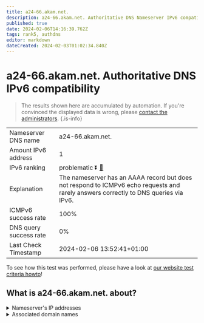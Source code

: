 ```yaml
---
title: a24-66.akam.net.
description: a24-66.akam.net. Authoritative DNS Nameserver IPv6 compatibility
published: true
date: 2024-02-06T14:16:39.762Z
tags: rank5, authdns
editor: markdown
dateCreated: 2024-02-03T01:02:34.840Z
---
```


# a24-66.akam.net. Authoritative DNS IPv6 compatibility

> The results shown here are accumulated by automation. If you're convinced the displayed data is wrong, please [contact the administrators](/howto/chat). 
{.is-info}




|   |   |
| - | - |
| Nameserver DNS name | a24-66.akam.net.
| Amount IPv6 address | 1
| IPv6 ranking | problematic :arrow_double_down: [🔗](/howto/ranking) |
| Explanation | The nameserver has an AAAA record but does not respond to ICMPv6 echo requests and rarely answers correctly to DNS queries via IPv6. |
| ICMPv6 success rate | 100%|
| DNS query success rate | 0% |
| Last Check Timestamp | 2024-02-06 13:52:41+01:00 |

To see how this test was performed, please have a look at [our website test criteria howto](/howto/testcriteria/authdns)!


## What is a24-66.akam.net. about?




<details>
<summary>Nameserver's IP addresses</summary>

2600:1480:9800::42

</details>



<details>
<summary>Associated domain names</summary>

www.wellsfargo.com

</details>
